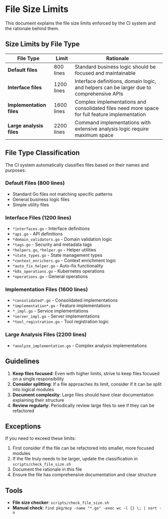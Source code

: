 # File Size Limits

This document explains the file size limits enforced by the CI system and the rationale behind them.

## Size Limits by File Type

| File Type | Limit | Rationale |
|-----------|--------|-----------|
| **Default files** | 800 lines | Standard business logic should be focused and maintainable |
| **Interface files** | 1200 lines | Interface definitions, domain logic, and helpers can be larger due to comprehensive APIs |
| **Implementation files** | 1600 lines | Complex implementations and consolidated files need more space for full feature implementation |
| **Large analysis files** | 2200 lines | Command implementations with extensive analysis logic require maximum space |

## File Type Classification

The CI system automatically classifies files based on their names and purposes:

### Default Files (800 lines)
- Standard Go files not matching specific patterns
- General business logic files
- Simple utility files

### Interface Files (1200 lines)  
- `*interfaces.go` - Interface definitions
- `*api.go` - API definitions
- `*domain_validators.go` - Domain validation logic
- `*tags.go` - Security and metadata tags
- `*helpers.go`, `*helper.go` - Helper utilities
- `*state_types.go` - State management types
- `*context_enrichers.go` - Context enrichment logic
- `*auto_fix_helper.go` - Auto-fix functionality
- `*k8s_operations.go` - Kubernetes operations
- `*operations.go` - General operations

### Implementation Files (1600 lines)
- `*consolidated*.go` - Consolidated implementations
- `*implementation*.go` - Feature implementations  
- `*_impl.go` - Service implementations
- `*server_impl.go` - Server implementations
- `*tool_registration.go` - Tool registration logic

### Large Analysis Files (2200 lines)
- `*analyze_implementation.go` - Complex analysis implementations

## Guidelines

1. **Keep files focused**: Even with higher limits, strive to keep files focused on a single responsibility
2. **Consider splitting**: If a file approaches its limit, consider if it can be split into logical modules
3. **Document complexity**: Large files should have clear documentation explaining their structure
4. **Review regularly**: Periodically review large files to see if they can be refactored

## Exceptions

If you need to exceed these limits:

1. First consider if the file can be refactored into smaller, more focused modules
2. If the file truly needs to be larger, update the classification in `scripts/check_file_size.sh`
3. Document the rationale in this file
4. Ensure the file has comprehensive documentation and clear structure

## Tools

- **File size checker**: `scripts/check_file_size.sh`
- **Manual check**: `find pkg/mcp -name "*.go" -exec wc -l {} \; | sort -n`